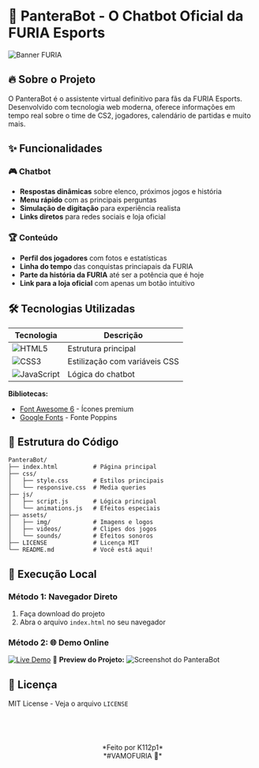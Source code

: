 # 🐆 PanteraBot - O Chatbot Oficial da FURIA Esports

![Banner FURIA](https://static-cdn.jtvnw.net/jtv_user_pictures/77929c41-b8da-4ddf-8f1f-35a8f6d73a59-profile_banner-480.jpeg)

## 🔥 Sobre o Projeto
O PanteraBot é o assistente virtual definitivo para fãs da FURIA Esports. Desenvolvido com tecnologia web moderna, oferece informações em tempo real sobre o time de CS2, jogadores, calendário de partidas e muito mais.

## ✨ Funcionalidades

### 🎮 Chatbot
- **Respostas dinâmicas** sobre elenco, próximos jogos e história
- **Menu rápido** com as principais perguntas
- **Simulação de digitação** para experiência realista
- **Links diretos** para redes sociais e loja oficial

### 🏆 Conteúdo 
- **Perfil dos jogadores** com fotos e estatísticas
- **Linha do tempo** das conquistas princiapais da FURIA
- **Parte da história da FURIA** até ser a potência que é hoje
- **Link para a loja oficial** com apenas um botão intuitivo

## 🛠 Tecnologias Utilizadas

| Tecnologia | Descrição |
|------------|-----------|
| ![HTML5](https://img.shields.io/badge/HTML5-E34F26?style=flat&logo=html5&logoColor=white) | Estrutura principal |
| ![CSS3](https://img.shields.io/badge/CSS3-1572B6?style=flat&logo=css3&logoColor=white) | Estilização com variáveis CSS |
| ![JavaScript](https://img.shields.io/badge/JavaScript-F7DF1E?style=flat&logo=javascript&logoColor=black) | Lógica do chatbot |

**Bibliotecas:**
- [Font Awesome 6](https://fontawesome.com/) - Ícones premium
- [Google Fonts](https://fonts.google.com/) - Fonte Poppins

## 📁 Estrutura do Código

```plaintext
PanteraBot/
├── index.html          # Página principal
├── css/
│   ├── style.css       # Estilos principais
│   └── responsive.css  # Media queries
├── js/
│   ├── script.js       # Lógica principal
│   └── animations.js   # Efeitos especiais
├── assets/
│   ├── img/            # Imagens e logos
│   ├── videos/         # Clipes dos jogos
│   └── sounds/         # Efeitos sonoros
├── LICENSE             # Licença MIT
└── README.md           # Você está aqui!
```


## 🚀 Execução Local
### Método 1: Navegador Direto
1. Faça download do projeto
2. Abra o arquivo `index.html` no seu navegador

### Método 2: 🌐 Demo Online

[![Live Demo](https://img.shields.io/badge/🚀_Live_Demo-GitHub_Pages-blue?style=for-the-badge&logo=github&logoColor=white)](https://K112p1Esc.github.io/)
📸 **Preview do Projeto:**
![Screenshot do PanteraBot](https://github.com/user-attachments/assets/e8184fc9-8927-4e05-8ebd-eec481b23e30)

## 📝 Licença
MIT License - Veja o arquivo `LICENSE`
## ­
<p align="center"> *Feito por K112p1*<br> *#VAMOFURIA 🐆* </p> 
